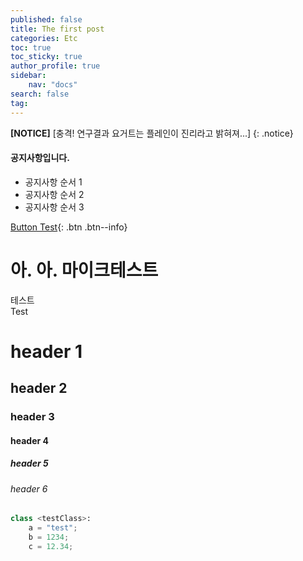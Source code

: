 ```yaml
---
published: false
title: The first post
categories: Etc
toc: true
toc_sticky: true
author_profile: true
sidebar:
    nav: "docs"
search: false
tag:
---
```


**[NOTICE]** [충격! 연구결과 요거트는 플레인이 진리라고 밝혀져...]
{: .notice}

<div class="notice">
<h4>공지사항입니다.</h4>
<ul>
    <li>공지사항 순서 1</li>
    <li>공지사항 순서 2</li>
    <li>공지사항 순서 3</li>
</ul>
</div>

[Button Test](https://google.com){: .btn .btn--info}

# 아. 아. 마이크테스트  

테스트  
Test

# header 1
## header 2
### header 3
#### header 4
##### header 5
###### header 6

```python
class <testClass>:
    a = "test";
    b = 1234;
    c = 12.34;
```